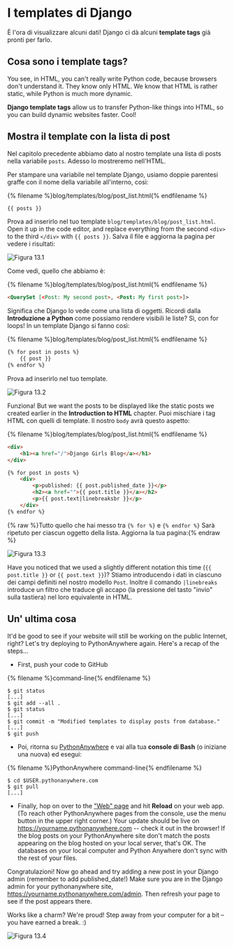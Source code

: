 # I templates di Django

È l'ora di visualizzare alcuni dati! Django ci dà alcuni **template tags** già pronti per farlo.

## Cosa sono i template tags?

You see, in HTML, you can't really write Python code, because browsers don't understand it. They know only HTML. We know that HTML is rather static, while Python is much more dynamic.

**Django template tags** allow us to transfer Python-like things into HTML, so you can build dynamic websites faster. Cool!

## Mostra il template con la lista di post

Nel capitolo precedente abbiamo dato al nostro template una lista di posts nella variabile `posts`. Adesso lo mostreremo nell'HTML.

Per stampare una variabile nel template Django, usiamo doppie parentesi graffe con il nome della variabile all'interno, così:

{% filename %}blog/templates/blog/post_list.html{% endfilename %}

```html
{{ posts }}
```

Prova ad inserirlo nel tuo template `blog/templates/blog/post_list.html`. Open it up in the code editor, and replace everything from the second `<div>` to the third `</div>` with `{{ posts }}`. Salva il file e aggiorna la pagina per vedere i risultati:

![Figura 13.1](images/step1.png)

Come vedi, quello che abbiamo è:

{% filename %}blog/templates/blog/post_list.html{% endfilename %}

```html
<QuerySet [<Post: My second post>, <Post: My first post>]>
```

Significa che Django lo vede come una lista di oggetti. Ricordi dalla **Introduzione a Python** come possiamo rendere visibili le liste? Sì, con for loops! In un template Django si fanno così:

{% filename %}blog/templates/blog/post_list.html{% endfilename %}

```html
{% for post in posts %}
    {{ post }}
{% endfor %}
```

Prova ad inserirlo nel tuo template.

![Figura 13.2](images/step2.png)

Funziona! But we want the posts to be displayed like the static posts we created earlier in the **Introduction to HTML** chapter. Puoi mischiare i tag HTML con quelli di template. Il nostro `body` avrà questo aspetto:

{% filename %}blog/templates/blog/post_list.html{% endfilename %}

```html
<div>
    <h1><a href="/">Django Girls Blog</a></h1>
</div>

{% for post in posts %}
    <div>
        <p>published: {{ post.published_date }}</p>
        <h2><a href="">{{ post.title }}</a></h2>
        <p>{{ post.text|linebreaksbr }}</p>
    </div>
{% endfor %}
```

{% raw %}Tutto quello che hai messo tra `{% for %}` e `{% endfor %}` Sarà ripetuto per ciascun oggetto della lista. Aggiorna la tua pagina:{% endraw %}

![Figura 13.3](images/step3.png)

Have you noticed that we used a slightly different notation this time (`{{ post.title }}` or `{{ post.text }}`)? Stiamo introducendo i dati in ciascuno dei campi definiti nel nostro modello `Post`. Inoltre il comando `|linebreaks` introduce un filtro che traduce gli accapo (la pressione del tasto "invio" sulla tastiera) nel loro equivalente in HTML.

## Un' ultima cosa

It'd be good to see if your website will still be working on the public Internet, right? Let's try deploying to PythonAnywhere again. Here's a recap of the steps…

* First, push your code to GitHub

{% filename %}command-line{% endfilename %}

    $ git status
    [...]
    $ git add --all .
    $ git status
    [...]
    $ git commit -m "Modified templates to display posts from database."
    [...]
    $ git push
    

* Poi, ritorna su [PythonAnywhere](https://www.pythonanywhere.com/consoles/) e vai alla tua **console di Bash** (o iniziane una nuova) ed esegui:

{% filename %}PythonAnywhere command-line{% endfilename %}

    $ cd $USER.pythonanywhere.com
    $ git pull
    [...]
    

* Finally, hop on over to the ["Web" page](https://www.pythonanywhere.com/web_app_setup/) and hit **Reload** on your web app. (To reach other PythonAnywhere pages from the console, use the menu button in the upper right corner.) Your update should be live on https://yourname.pythonanywhere.com -- check it out in the browser! If the blog posts on your PythonAnywhere site don't match the posts appearing on the blog hosted on your local server, that's OK. The databases on your local computer and Python Anywhere don't sync with the rest of your files.

Congratulazioni! Now go ahead and try adding a new post in your Django admin (remember to add published_date!) Make sure you are in the Django admin for your pythonanywhere site, https://yourname.pythonanywhere.com/admin. Then refresh your page to see if the post appears there.

Works like a charm? We're proud! Step away from your computer for a bit – you have earned a break. :)

![Figura 13.4](images/donut.png)